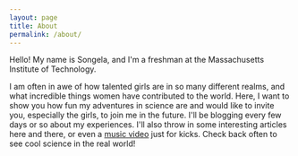 ```yaml
---
layout: page
title: About
permalink: /about/
---
```


Hello! My name is Songela, and I'm a freshman at the Massachusetts Institute of Technology.

I am often in awe of how talented girls are in so many different realms, and what incredible things women have contributed to the world. Here, I want to show you how fun my adventures in science are and would like to invite you, especially the girls, to join me in the future. I'll be blogging every few days or so about my experiences. I'll also throw in some interesting articles here and there, or even a [music video](http://youtu.be/kHy08ZPav88) just for kicks. Check back often to see cool science in the real world!
